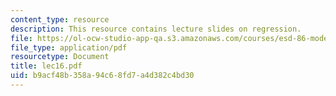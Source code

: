 ```yaml
---
content_type: resource
description: This resource contains lecture slides on regression.
file: https://ol-ocw-studio-app-qa.s3.amazonaws.com/courses/esd-86-models-data-and-inference-for-socio-technical-systems-spring-2007/b9acf48b358a94c68fd7a4d382c4bd30_lec16.pdf
file_type: application/pdf
resourcetype: Document
title: lec16.pdf
uid: b9acf48b-358a-94c6-8fd7-a4d382c4bd30
---
```

